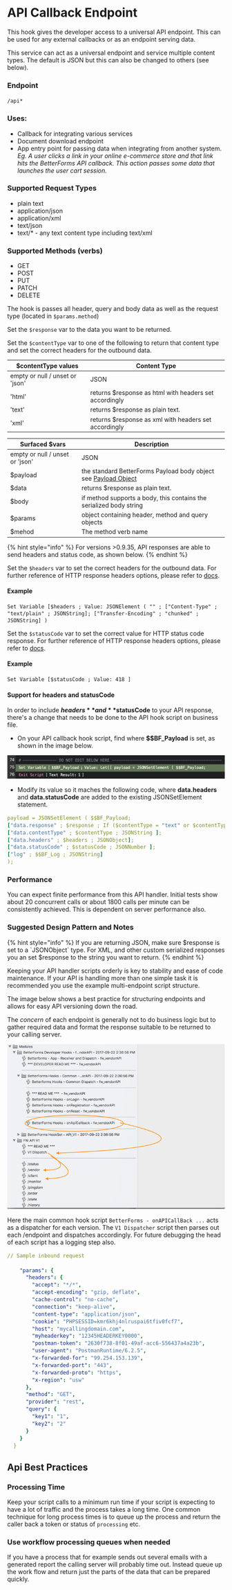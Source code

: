 # API Callback Endpoint

This hook gives the developer access to a universal API endpoint. This can be used for any external callbacks or as an endpoint serving data.

This service can act as a universal endpoint and service multiple content types. The default is JSON but this can also be changed to others (see below).

### Endpoint

`/api*`

### Uses:

* Callback for integrating various services
* Document download endpoint
* App entry point for passing data when integrating from another system. _Eg. A user clicks a link in your online e-commerce store and that link hits the BetterForms API callback. This action passes some data that launches the user cart session._

### Supported Request Types

* plain text
* application/json
* application/xml
* text/json
* text/\* - any text content type including text/xml

### Supported Methods (verbs)

* GET
* POST
* PUT
* PATCH
* DELETE

The hook is passes all header, query and body data as well as the request type (located in `$params.method`)

Set the `$response` var to the data you want to be returned.

Set the `$contentType` var to one of the following to return that content type and set the correct headers for the outbound data.

| $contentType values             | Content Type                                           |
| ------------------------------- | ------------------------------------------------------ |
| empty or null / unset or 'json' | JSON                                                   |
| 'html'                          | returns $response as html with headers set accordingly |
| 'text'                          | returns $response as plain text.                       |
| 'xml'                           | returns $response as xml with headers set accordingly  |

| Surfaced $vars                  | Description                                                                         |
| ------------------------------- | ----------------------------------------------------------------------------------- |
| empty or null / unset or 'json' | JSON                                                                                |
| $payload                        | the standard BetterForms Payload body object see [Payload Object](payloadobject.md) |
| $data                           | returns $response as plain text.                                                    |
| $body                           | if method supports a body, this contains the serialized body string                 |
| $params                         | object containing header, method and query objects                                  |
| $mehod                          | The method verb name                                                                |

{% hint style="info" %}
For versions >0.9.35, API responses are able to send headers and status code, as shown below.
{% endhint %}

Set the `$headers` var to set the correct headers for the outbound data. For further reference of HTTP response headers options, please refer to [docs](https://developer.mozilla.org/en-US/docs/Glossary/Response\_header).

#### Example

```
Set Variable [$headers ; Value: JSONElement ( "" ; ["Content-Type" ; "text/plain" ; JSONString]; ["Transfer-Encoding" ; "chunked" ; JSONString] )
```

Set the `$statusCode` var to set the correct value for HTTP status code response. For further reference of HTTP response headers options, please refer to [docs](https://developer.mozilla.org/en-US/docs/Web/HTTP/Status).&#x20;

#### Example

```
Set Variable [$statusCode ; Value: 418 ]
```

#### Support for headers and statusCode

In order to include **$headers** and **$statusCode** to your API response, there's a change that needs to be done to the API hook script on business file.

* On your API callback hook script, find where **\$$BF\_Payload** is set, as shown in the image below.

![](<../../.gitbook/assets/image (1).png>)

* Modify its value so it maches the following code, where **data.headers** and **data.statusCode** are added to the existing JSONSetElement statement.

```yaml
payload = JSONSetElement ( $$BF_Payload;
["data.response" ; $response ; If ($contentType = "text" or $contentType = "html"  or $contentType = "xml" ; JSONString ; JSONObject )];
["data.contentType" ; $contentType ; JSONString ];
["data.headers" ; $headers ; JSONObject];
["data.statusCode" ; $statusCode ; JSONNumber ];
["log" ; $$BF_Log ; JSONString]
);
```

### Performance

You can expect finite performance from this API handler. Initial tests show about 20 concurrent calls or about 1800 calls per minute can be consistently achieved. This is dependent on server performance also.

### Suggested Design Pattern and Notes

{% hint style="info" %}
If you are returning JSON, make sure $response is set to a \`JSONObject\` type. For XML, and other custom serialized responses you an set $response to the string you want to return.
{% endhint %}

Keeping your API handler scripts orderly is key to stability and ease of code maintenance. If your API is handling more than one simple task it is recommended you use the example multi-endpoint script structure.

The image below shows a best practice for structuring endpoints and allows for easy API versioning down the road.

The _concern_ of each endpoint is generally not to do business logic but to gather required data and format the response suitable to be returned to your calling server.

![](<../../.gitbook/assets/Screen Shot 2017-09-29 at 5.23.15 PM.png>)

Here the main common hook script `BetterForms - onAPICallBack ...` acts as a dispatcher for each version. The `V1 Dispatcher` script then parses out each /endpoint and dispatches accordingly. For future debugging the head of each script has a logging step also.

```yaml
// Sample inbound request 

    "params": {
      "headers": {
        "accept": "*/*",
        "accept-encoding": "gzip, deflate",
        "cache-control": "no-cache",
        "connection": "keep-alive",
        "content-type": "application/json",
        "cookie": "PHPSESSID=kmr6khj4nlruspai6tfiv0fcf7",
        "host": "mycallingdomain.com",
        "myheaderkey": "12345HEADERKEY0000",
        "postman-token": "2630f738-8f01-49af-acc6-556437a4a23b",
        "user-agent": "PostmanRuntime/6.2.5",
        "x-forwarded-for": "99.254.153.139",
        "x-forwarded-port": "443",
        "x-forwarded-proto": "https",
        "x-region": "usw"
      },
      "method": "GET",
      "provider": "rest",
      "query": {
        "key1": "1",
        "key2": "2"
      }
    }
  }
```

## Api Best Practices

### Processing Time

Keep your script calls to a minimum run time if your script is expecting to have a lot of traffic and the process takes a long time. One common technique for long process times is to queue up the process and return the caller back a token or status of `processing` etc.

### Use workflow processing queues when needed

If you have a process that for example sends out several emails with a generated report the calling server will probably time out. Instead queue up the work flow and return just the parts of the data that can be prepared quickly.
